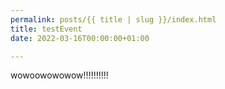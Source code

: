 ```yaml
---
permalink: posts/{{ title | slug }}/index.html
title: testEvent
date: 2022-03-16T00:00:00+01:00

---
```

wowoowowowow!!!!!!!!!!